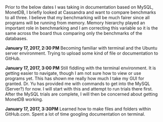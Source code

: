 Prior to the below dates I was taking in documentation based on MySQL, MonetDB, I briefly looked at Cassandra and want to compare benchmarks to all three. I believe that my benchmarking will be much fairer since all programs will be running from memory. Memory hierarchy played an important role in benchmarking and I am correcting this variable so it is the same across the board thus comparing only the benchmarks of the databases.

**January 17, 2017, 2:30 PM**
Becoming familiar with terminal and the Ubuntu server environment. Trying to upload some kind of file or documentation to GitHub.

**January 17, 2017, 3:00 PM**
Still fiddling with the terminal environment. It is getting easier to navigate, though I am not sure how to view or use programs yet. This has shown me really how much I take my GUI for granted.
Dr. Yu has provided me with commands to get into the MySQL (Server?) for now. I will start with this and attempt to run trials there first. After the MySQL trials are complete, I will then be concerned about getting MonetDB working.

**January 17, 2017, 3:30PM**
Learned how to make files and folders within GitHub.com. Spent a lot of time googling documentation on terminal.
